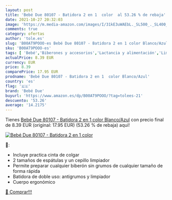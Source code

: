 ```yaml
---
layout: post
title: 'Bebé Due 80107 - Batidora 2 en 1  color  al 53.26 % de rebaja'
date: 2021-10-27 20:32:03
image: 'https://m.media-amazon.com/images/I/31kE3uWAEbL._SL500_._SL400_.jpg'
comments: true
category: ofertas
author: 'tole.es'
slug: 'B00AT9POOO-es Bebé Due 80107 - Batidora 2 en 1 color Blanco/Azul'
sku: 'B00AT9POOO-es'
tags: [ 'Bebé','Biberones y accesorios','Lactancia y alimentación','Limpieza de biberón','bebé','bebé due', ]
actualPrice: 8.39 EUR
currency: EUR
price: 8.39
comparePrice: 17.95 EUR
prodname: 'Bebé Due 80107 - Batidora 2 en 1  color Blanco/Azul'
country: 'es'
flag: '🇪🇸'
brand: 'Bebé Due'
buyurl: 'https://www.amazon.es/dp/B00AT9POOO/?tag=tolees-21'
descuento: '53.26'
average: '14.2175'
---
```


Tienes [Bebé Due 80107 - Batidora 2 en 1  color Blanco/Azul](https://www.amazon.es/dp/B00AT9POOO/?tag=tolees-21) con precio final de  8.39 EUR (original: 17.95 EUR) (53.26 %  de rebaja) aqui!

[![Bebé Due 80107 - Batidora 2 en 1  color ](https://m.media-amazon.com/images/I/31kE3uWAEbL._SL500_._SL400_.jpg)](https://www.amazon.es/dp/B00AT9POOO/?tag=tolees-21)

🔎:

- Incluye practica cinta de colgar
- 2 tamaños de espátulas y un cepillo limpiador
- Permite preparar cualquier biberón sin grumos de cualquier tamaño de forma rápida
- Batidora de doble uso: antigrumos y limpiador
- Cuerpo ergonómico

[🛒 Comprar!!!](https://www.amazon.es/dp/B00AT9POOO/?tag=tolees-21)
